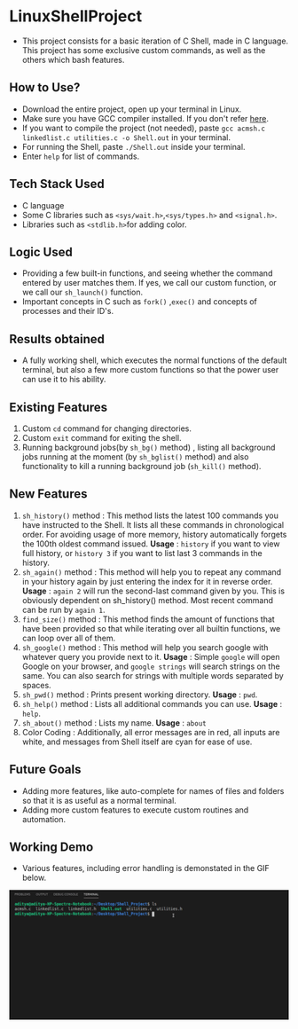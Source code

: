 # LinuxShellProject

- This project consists for a basic iteration of C Shell, made in C language. This project has some exclusive custom commands, as well as the others which bash features.

## How to Use?

- Download the entire project, open up your terminal in Linux.
- Make sure you have GCC compiler installed. If you don't refer [here](https://linuxize.com/post/how-to-install-gcc-compiler-on-ubuntu-18-04/).
- If you want to compile the project (not needed), paste `gcc acmsh.c linkedlist.c utilities.c -o Shell.out` in your terminal.
- For running the Shell, paste `./Shell.out` inside your terminal.
- Enter `help` for list of commands.

## Tech Stack Used

- C language
- Some C libraries such as `<sys/wait.h>`,`<sys/types.h>` and `<signal.h>`.
- Libraries such as `<stdlib.h>`for adding color.

## Logic Used

- Providing a few built-in functions, and seeing whether the command entered by user matches them. If yes, we call our custom function, or we call our `sh_launch()` function.
- Important concepts in C such as `fork()` ,`exec()` and concepts of processes and their ID's.

## Results obtained

- A fully working shell, which executes the normal functions of the default terminal, but also a few more custom functions so that the power user can use it to his ability.

## Existing Features

1. Custom `cd` command for changing directories.
2. Custom `exit` command for exiting the shell.
3. Running background jobs(by `sh_bg()` method) , listing all background jobs running at the moment (by `sh_bglist()` method) and also functionality to kill a running background job (`sh_kill()` method).

## New Features

1. `sh_history()` method : This method lists the latest 100 commands you have instructed to the Shell. It lists all these commands in chronological order. For avoiding usage of more memory, history automatically forgets the 100th oldest command issued. **Usage** : `history` if you want to view full history, or `history 3` if you want to list last 3 commands in the history.
2. `sh_again()` method : This method will help you to repeat any command in your history again by just entering the index for it in reverse order. **Usage** : `again 2` will run the second-last command given by you. This is obviously dependent on sh_history() method. Most recent command can be run by `again 1`.
3. `find_size()` method : This method finds the amount of functions that have been provided so that while iterating over all builtin functions, we can loop over all of them.
4. `sh_google()` method : This method will help you search google with whatever query you provide next to it. **Usage** : Simple `google` will open Google on your browser, and `google strings` will search strings on the same. You can also search for strings with multiple words separated by spaces.
5. `sh_pwd()` method : Prints present working directory. **Usage** : `pwd`.
6. `sh_help()` method : Lists all additional commands you can use. **Usage** : `help`.
7. `sh_about()` method : Lists my name. **Usage** : `about`
8. Color Coding : Additionally, all error messages are in red, all inputs are white, and messages from Shell itself are cyan for ease of use.

## Future Goals

- Adding more features, like auto-complete for names of files and folders so that it is as useful as a normal terminal.
- Adding more custom features to execute custom routines and automation.

## Working Demo
- Various features, including error handling is demonstated in the GIF below.

![Working demo of this project](demo.gif)
